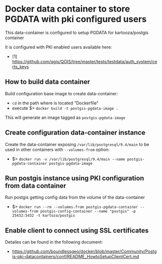 # Docker data container to store PGDATA with pki configured users
This data-container is configured to setup PGDATA for kartooza/postgis container

It is configured with PKI enabled users available here:
* [1] https://github.com/qgis/QGIS/tree/master/tests/testdata/auth_system/certs_keys

## How to build data container
Build configuration base image to create data-container:
* `cd` in the path where is located "Dockerfile"
* execute $> `docker build -t postgis-pgdata-image .`

This will generate an image tagged as `postgis-pgdata-image`

## Create configuration data-container instance
Create the data-container exposing `/var/lib/postgresql/9.4/main` to be used in other containers with `--volumes-from` option:
* $> `docker run -v /var/lib/postgresql/9.4/main --name postgis-pgdata-container postgis-pgdata-image`

## Run postgis instance using PKI configuration from data container
Run postgis getting config data from the volume of the data-container
* $> `docker run --rm --volumes-from postgis-pgdata-container --volumes-from postgis-config-container --name "postgis" -p 25432:5432 -t kartoza/postgis`

## Enable client to connect using SSL certificates
Detailes can be found in the following document:
* https://github.com/boundlessgeo/docker/blob/master/Community/Postgis-pki-datacontainers/conf/README_HowtoSetupClientCert.md
